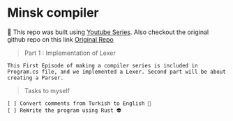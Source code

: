 # Minsk compiler

🙏 This repo was built using [Youtube Series](https://www.youtube.com/watch?v=wgHIkdUQbp0&list=PLRAdsfhKI4OWNOSfS7EUu5GRAVmze1t2y&index=1&t=5777s). Also checkout the original github repo on this link [Original Repo](https://github.com/terrajobst/minsk/blob/master/docs/episode-01.md)

> Part 1 : Implementation of Lexer

    This First Episode of making a compiler series is included in Program.cs file, and we implemented a Lexer. Second part will be about creating a Parser.

> Tasks to myself

    [ ] Convert comments from Turkish to English 🙂
    [ ] ReWrite the program using Rust 👽
